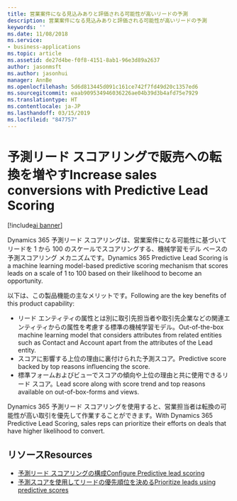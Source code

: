 ```yaml
---
title: 営業案件になる見込みありと評価される可能性が高いリードの予測
description: 営業案件になる見込みありと評価される可能性が高いリードの予測
keywords: ''
ms.date: 11/08/2018
ms.service:
- business-applications
ms.topic: article
ms.assetid: de27d4be-f0f8-4151-8ab1-96e3d89a2637
author: jasonmsft
ms.author: jasonhui
manager: AnnBe
ms.openlocfilehash: 5d6d813445d091c161ce742f7fd49d20c1357ed6
ms.sourcegitcommit: eaab909534946036226ae04b39d3b4afd75e7929
ms.translationtype: HT
ms.contentlocale: ja-JP
ms.lasthandoff: 03/15/2019
ms.locfileid: "847757"
---
```

# <a name="increase-sales-conversions-with-predictive-lead-scoring"></a><span data-ttu-id="c1b96-103">予測リード スコアリングで販売への転換を増やす</span><span class="sxs-lookup"><span data-stu-id="c1b96-103">Increase sales conversions with Predictive Lead Scoring</span></span>

[!include[ai banner](../includes/ai.md)] 

<span data-ttu-id="c1b96-104">Dynamics 365 予測リード スコアリングは、営業案件になる可能性に基づいてリードを 1 から 100 のスケールでスコアリングする、機械学習モデル ベースの予測スコアリング メカニズムです。</span><span class="sxs-lookup"><span data-stu-id="c1b96-104">Dynamics 365 Predictive Lead Scoring is a machine learning model-based predictive scoring mechanism that scores leads on a scale of 1 to 100 based on their likelihood to become an opportunity.</span></span> 

<span data-ttu-id="c1b96-105">以下は、この製品機能の主なメリットです。</span><span class="sxs-lookup"><span data-stu-id="c1b96-105">Following are the key benefits of this product capability:</span></span> 

-  <span data-ttu-id="c1b96-106">リード エンティティの属性とは別に取引先担当者や取引先企業などの関連エンティティからの属性を考慮する標準の機械学習モデル。</span><span class="sxs-lookup"><span data-stu-id="c1b96-106">Out-of-the-box machine learning model that considers attributes from related entities such as Contact and Account apart from the attributes of the Lead entity.</span></span> 
-  <span data-ttu-id="c1b96-107">スコアに影響する上位の理由に裏付けられた予測スコア。</span><span class="sxs-lookup"><span data-stu-id="c1b96-107">Predictive score backed by top reasons influencing the score.</span></span> 
-  <span data-ttu-id="c1b96-108">標準フォームおよびビューでスコアの傾向や上位の理由と共に使用できるリード スコア。</span><span class="sxs-lookup"><span data-stu-id="c1b96-108">Lead score along with score trend and top reasons available on out-of-box-forms and views.</span></span> 

<span data-ttu-id="c1b96-109">Dynamics 365 予測リード スコアリングを使用すると、営業担当者は転換の可能性が高い取引を優先して作業することができます。</span><span class="sxs-lookup"><span data-stu-id="c1b96-109">With Dynamics 365 Predictive Lead Scoring, sales reps can prioritize their efforts on deals that have higher likelihood to convert.</span></span> 

## <a name="resources"></a><span data-ttu-id="c1b96-110">リソース</span><span class="sxs-lookup"><span data-stu-id="c1b96-110">Resources</span></span>

- [<span data-ttu-id="c1b96-111">予測リード スコアリングの構成</span><span class="sxs-lookup"><span data-stu-id="c1b96-111">Configure Predictive lead scoring</span></span>](https://docs.microsoft.com/dynamics365/ai/sales/configure-enable-dynamics-365-ai-sales#configure-predictive-lead-scoring)
- [<span data-ttu-id="c1b96-112">予測スコアを使用してリードの優先順位を決める</span><span class="sxs-lookup"><span data-stu-id="c1b96-112">Prioritize leads using predictive scores</span></span>](https://docs.microsoft.com/dynamics365/ai/sales/work-predictive-lead-scoring)
